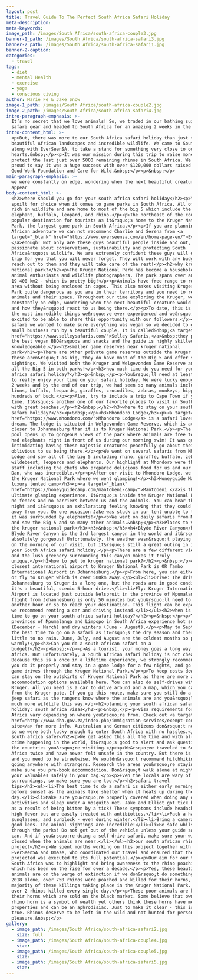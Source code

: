 ```yaml
---
layout: post
title: Travel Guide To The Perfect South Africa Safari Holiday
meta-description:
meta-keywords:
image_path: /images/South Africa/south-africa-couple3.jpg
banner-1_path: /images/South Africa/south-africa-safari3.jpg
banner-2_path: /images/South Africa/south-africa-safari1.jpg
banner-2-caption:
categories:
  - travel
tags:
  - diet
  - mental Health
  - exercise
  - yoga
  - conscious civing
author: Marie Fe & Jake Snow
image-1_path: /images/South Africa/south-africa-couple2.jpg
image-2_path: /images/South Africa/south-africa-safari4.jpg
intro-paragraph-emphasis: >-
  It’s no secret that we love animals! So, we traded in our bathing suits for
  safari gear and headed to South Africa for an amazing 2 weeks in the bush.
intro-content_html: >-
  <p>But, there was more to our South Africa safari holiday than just the
  beautiful African landscapes and incredible wildlife. We came to South Africa,
  along with EverSeenSA, to take a stand for something very close to our
  hearts.&nbsp;</p><p>It was our mission during this trip to raise money to
  protect the last just over 5000 remaining rhinos in South Africa. We are so
  proud to say it was a huge success with over $120,000 dollars raised for The
  Good Work Foundation and Care for Wild.&nbsp;</p><p>&nbsp;</p>
main-paragraph-emphasis: >-
  we were constantly on edge, wondering when the next beautiful creature would
  appear
body-content_html: >-
  <h2>where should you go for your south africa safari holiday</h2><p>You are
  spoilt for choice when it comes to game parks in South Africa. All of them are
  rich in wildlife and are home to most of the big 5 which include the lion,
  elephant, buffalo, leopard, and rhino.</p><p>The northeast of the country is a
  popular destination for tourists as it&rsquo;s home to the Kruger National
  Park, the largest game park in South Africa.</p><p>If you are planning a South
  African adventure we can not recommend Charlie and Serena from <a
  target="_blank" href="https://www.everseensa.com/en/home-page-en/">EverSeenSA
  </a>enough! Not only are these guys beautiful people inside and out, they are
  passionate about conservation, sustainability and protecting South
  Africa&rsquo;s wildlife. We are extremely confident these guys will design a
  trip for you that you will never forget. They will work with any budget. Just
  reach out to them and they will take care of the rest!</p><h2>why kruger
  national park?</h2><p>The Kruger National Park has become a household name for
  animal enthusiasts and wildlife photographers. The park spans over an area of
  19 400 km2 - which is pretty big!</p><p>Animals have free range to roam this
  area without being enclosed in cages. This also makes visiting Kruger National
  Park quite dangerous as you are in their territory and you need to respect the
  animals and their space. Throughout our time exploring the Kruger, we were
  constantly on edge, wondering when the next beautiful creature would appear
  and how they&rsquo;d react to us being there.</p><p>To date, this is one of
  the most incredible things we&rsquo;ve ever experienced and we&rsquo;re so
  excited to be able to share this opportunity with our followers.</p><p>For our
  safari we wanted to make sure everything was vegan so we decided to go with a
  small business run by a beautiful couple. It is called&nbsp;<a target="_blank"
  href="https://www.selleysafaris.com/">Selley Safaris,</a>&nbsp;they provide
  the best vegan BBQ&rsquo;s and snacks and the guide is highly skilled and
  knowledgeable.</p><h2>smaller game reserves near kruger national
  park</h2><p>There are other private game reserves outside the Kruger. Whilst
  these aren&rsquo;t as big, they do have most of the Big 5 and offer some great
  sightings. We visited both the Kruger and Welgevonden Game Reserve and spotted
  all the Big 5 in both parks!</p><h3>how much time do you need for your south
  africa safari holiday?</h3><p>&nbsp;</p><p>You&rsquo;ll need at least 5 days
  to really enjoy your time on your safari holiday. We were lucky enough to have
  2 weeks and by the end of our trip, we had seen so many animals including
  lions, buffalo, leopards, giraffes, crocodiles, zebras, monkeys, hippos and
  hundreds of buck.</p><p>Also, try to include a trip to Cape Town if you have
  time. It&rsquo;s another one of our favorite places to visit in South Africa
  with great beaches.</p><h2>&nbsp;</h2><h3>where to stay on your south africa
  safari holiday?</h3><p>&nbsp;</p><h3>Mhondoro Lodge</h3><p><a target="_blank"
  href="https://www.mhondoro.com/">Mhondoro Lodge</a> is a safari lover&rsquo;s
  dream. The lodge is situated in Welgevonden Game Reserve, which is actually
  closer to Johannesburg than it is to Kruger National Park.</p><p>The beautiful
  pool opens up to gorgeous views of the park where animals are free to roam. We
  had elephants right in front of us during our morning swim! It was quite
  intimidating having these majestic creatures peacefully go about their day,
  oblivious to us being there.</p><p>We went on several safaris from Mhondoro
  Lodge and saw all of the big 5 including rhino, giraffe, buffalo, zebras,
  wildebeest, leopards and elephants. Our highlight at Mhondoro were the amazing
  staff including the chefs who prepared delicious food for us and our guide,
  Dan, who was incredible.</p><p>After our visit to Mhondoro Lodge, we headed to
  the Kruger National Park where we went glamping!</p><h3>Honeyguide Mantobeni
  luxury tented camp</h3><p><a target="_blank"
  href="https://honeyguidecamp.com/mantobeni-camp/">Mantobeni </a>is the
  ultimate glamping experience. It&rsquo;s inside the Kruger National Park with
  no fences and no barriers between us and the animals. You can hear them at
  night and it&rsquo;s an exhilarating feeling knowing that they could be meters
  away from you. On one occasion Jake was stuck in our tent unable to leave as
  it was surrounded by elephants!</p><p>We went on daily safaris from Mantobeni
  and saw the Big 5 and so many other animals.&nbsp;</p><h3>Places to visit near
  the kruger national park</h3><h3>&nbsp;</h3><h4>Blyde River Canyon</h4><p>The
  Blyde River Canyon is the 3rd largest canyon in the world and it&rsquo;s
  absolutely gorgeous! Unfortunately, the weather wasn&rsquo;t playing its part
  on the morning of our visit, but it&rsquo;s still a great outing in include in
  your South Africa safari holiday.</p><p>There are a few different viewpoints
  and the lush greenery surrounding this canyon makes it truly
  unique.</p><h2>how to get to kruger national park?</h2><p>&nbsp;</p><p>The
  closest international airport to Kruger National Park is OR Tambo
  International Airport in Johannesburg.</p><p>From here, you can either drive
  or fly to Kruger which is over 500km away.</p><ul><li>Drive: The drive from
  Johannesburg to Kruger is a long one, but the roads are in good condition and
  it's a beautiful, scenic 5-hour drive.</li><li>Fly: Kruger International
  Airport is located just outside Nelspruit in the province of Mpumalanga. The
  flight from Johannesburg is only 50 minutes but you&rsquo;ll need to drive
  another hour or so to reach your destination. This flight can be expensive so
  we recommend renting a car and driving instead.</li></ul><h2>when is the best
  time to go on your south africa safari holiday?</h2><p>&nbsp;</p><p>The
  provinces of Mpumalanga and Limpopo in South Africa experience hot summers
  (December - March) and dry winters (June - August).</p><p>May to September is
  the best time to go on a safari as it&rsquo;s the dry season and there&rsquo;s
  little to no rain. June, July, and August are the coldest months so pack
  warmly!</p><h2>Can you do a south african safari on a
  budget?</h2><p>&nbsp;</p><p>As a tourist, your money goes a long way in South
  Africa. But unfortunately, a South African safari holiday is not cheap.
  Because this is a once in a lifetime experience, we strongly recommend that
  you do it properly and stay in a game lodge for a few nights, and go on guided
  game drives through the Kruger National Park.</p><p>To keep costs down, you
  can stay on the outskirts of Kruger National Park as there are more affordable
  accommodation options available here. You can also do self-drives within the
  Kruger. All you need is a car to drive around and a map, which you can get
  from the Kruger gate. If you go this route, make sure you still do a proper
  jeep safari as the rangers know where the animals are and you&rsquo;ll see so
  much more wildlife this way.</p><h2>planning your south african safari
  holiday: south africa visas</h2><p>&nbsp;</p><p>Visa requirements for South
  Africa vary depending on where you&rsquo;re from. Check out <a target="_blank"
  href="http://www.dha.gov.za/index.php/immigration-services/exempt-countries">this
  site</a> for more info. Australian and German citizens don&rsquo;t need a visa
  so we were both lucky enough to enter South Africa with no hassles.</p><h2>Is
  south africa safe?</h2><p>We get asked this all the time and with all the
  crime happening in the world, it&rsquo;s good to alert and ask questions about
  the countries you&rsquo;re visiting.</p><p>We&rsquo;ve traveled to South
  Africa twice and have never felt unsafe in the country. But there is crime,
  and you need to be streetwise. We wouldn&rsquo;t recommend hitchhiking or
  going anywhere with strangers. Research the areas you&rsquo;re staying in, and
  make sure you pre-book accommodation. Don&rsquo;t walk alone at night and keep
  your valuables safely in your bag.</p><p>Even the locals are wary of their
  surroundings, so make sure you are too.</p><h2>safari travel
  tips</h2><ul><li>The best time to do a safari is either early morning or
  before sunset as the animals take shelter when it heats up during the
  day.</li><li>Make sure you&rsquo;re properly covered when doing any outdoor
  activities and sleep under a mosquito net. Jake and Elliot got tick bite fever
  as a result of being bitten by a tick! These symptoms include headaches and
  high fever but are easily treated with antibiotics.</li><li>Pack a hat,
  sunglasses, and sunblock - even during winter.</li><li>Bring a camera with a
  good lens. The animal sightings are incredible!</li><li>Be safe whilst driving
  through the parks! Do not get out of the vehicle unless your guide says you
  can. And if you&rsquo;re doing a self-drive safari, make sure your windows are
  closed when the animals are near.</li></ul><h2>our south african rhino
  project</h2><p>We spent months working on this project together with
  EverSeenSA and Omaze, who coordinated our travel and ensured that the
  projected was executed to its full potential.</p><p>Our aim for our trip to
  South Africa was to highlight and bring awareness to the rhino poaching crisis
  which has been on the rise for over a decade.</p><p>Yes, these beautiful
  animals are on the verge of extinction if we don&rsquo;t do something now! In
  2018 alone, over 750 rhinos were poached and killed for their horns, the
  majority of these killings taking place in the Kruger National Park. That's
  over 2 rhinos killed every single day.</p><p>These poor animals are killed for
  their horns which are sold on the black market. Some believe that owning a
  rhino horn is a symbol of wealth yet others think these horns have medicinal
  properties and can be an aphrodisiac. Just to make it clear - this is not
  true. Rhinos deserve to be left in the wild and not hunted for personal
  pleasure.&nbsp;</p>
gallery:
  - image_path: /images/South Africa/south-africa-safari2.jpg
    size: full
  - image_path: /images/South Africa/south-africa-couple4.jpg
    size:
  - image_path: /images/South Africa/south-africa-couple5.jpg
    size:
  - image_path: /images/South Africa/south-africa-safari5.jpg
    size:
---
```


